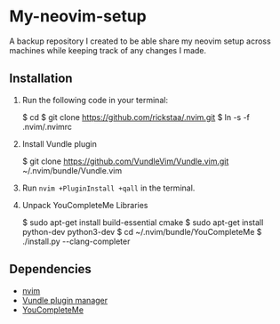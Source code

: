 # My-neovim-setup

A backup repository I created to be able share my neovim setup across machines while keeping track of any changes I made.

## Installation

1.  Run the following code in your terminal:


    $ cd
    $ git clone https://github.com/rickstaa/.nvim.git
    $ ln -s -f .nvim/.nvimrc

2.  Install Vundle plugin


    $ git clone https://github.com/VundleVim/Vundle.vim.git ~/.nvim/bundle/Vundle.vim

3.  Run `nvim +PluginInstall +qall` in the terminal.

4.  Unpack YouCompleteMe Libraries


    $ sudo apt-get install build-essential cmake
    $ sudo apt-get install python-dev python3-dev
    $ cd ~/.nvim/bundle/YouCompleteMe
    $ ./install.py --clang-completer

## Dependencies

-   [nvim](https://neovim.io/)
-   [Vundle plugin manager](https://github.com/VundleVim/Vundle.vim)
-   [YouCompleteMe](https://github.com/Valloric/YouCompleteMe)
